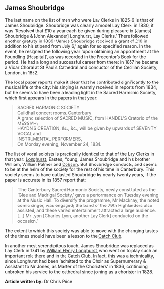 ## James Shoubridge

The last name on the list of men who were Lay Clerks in 1825–6 is that of James Shoubridge. Shoubridge was clearly a model Lay Clerk: in 1830, it was ‘Resolved that £10 a year each be given during pleasure to [James] Shoubridge & [John Alexander] Longhurst, Lay Clerks.’  There followed another gratuity in 1839: ‘James Shoubridge received a grant of £10 in addition to his stipend from July 6,’  again for no specified reason. In the event, he resigned the following year ‘upon obtaining an appointment at the Foundling [Hospital]’, as was recorded in the Precentor’s Book for the period.  He had a long and successful career from there: in 1857 he became a Vicar Choral at St Paul’s Cathedral and conductor of the Cecilian Society, London, in 1852. 

The local paper reports make it clear that he contributed significantly to the musical life of the city: his singing is warmly received in reports from 1834,  but he seems to have been a leading light in the Sacred Harmonic Society, which first appears in the papers in that year:

>SACRED HARMONIC SOCIETY   
Guildhall concert rooms, Canterbury   
A grand selection of SACRED MUSIC, from HANDEL’S Oratorio of the MESSIAH;    
HAYDN’S CREATION, &c., &c., will be given by upwards of SEVENTY VOCAL and    
INSTRUMENTAL PERFORMERS,   
On Monday evening, November 24, 1834.   

The list of vocal soloists is practically identical to that of the Lay Clerks in that year: [Longhurst](/19c/19c-william-longhurst-biography), Eastes, Young, James Shoubridge and his brother William, William Palmer and [Dobson](/19c/19c-charles-dobson-biography). But Shoubridge conducts, and seems to be at the helm of the society for the rest of his time in Canterbury.
This society seems to have outlasted Shoubridge by nearly twenty years, if the paper is accurate in its 1857 report that:

>‘The Canterbury Sacred Harmonic Society, newly constituted as the ‘Glee and Madrigal Society,’ gave a performance on Tuesday evening at the Music Hall. To diversify the programme, Mr Macknay, the noted comic singer, was engaged; the band of the 79th Highlanders also assisted, and these varied entertainment attracted a large audience. […] Mr Lyon [Charles Lyon, another Lay Clerk] conducted on the occasion.’  

The extent to which this society was able to move with the changing tastes of the times should have been a lesson to the [Catch Club](https://www.youtube.com/watch?reload=9&v=dbKAb18w72c&t=11s).

In another most serendipitous touch, James Shoubridge was replaced as Lay Clerk in 1841 by [William Henry Longhurst](/19c/19c-william-longhurst-biography), who went on to play such an important role there and in the [Catch Club](https://www.youtube.com/watch?reload=9&v=dbKAb18w72c&t=11s). In fact, this was a technicality, since Longhurst had been ‘admitted to the Choir as Supernumerary & Assistant to Mr Jones, as Master of the Choristers’ in 1836,  continuing unbroken his service to the cathedral since joining as a chorister in 1828.

**Article written by:** Dr Chris Price
